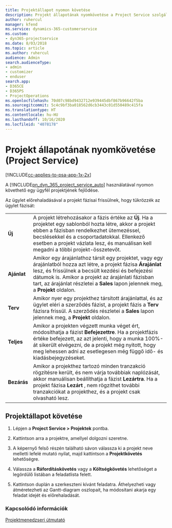 ```yaml
---
title: Projektállapot nyomon követése
description: Projekt állapotának nyomkövetése a Project Service szolgáltatásban
author: ruhercul
manager: kfend
ms.service: dynamics-365-customerservice
ms.custom:
- dyn365-projectservice
ms.date: 8/03/2018
ms.topic: article
ms.author: ruhercul
audience: Admin
search.audienceType:
- admin
- customizer
- enduser
search.app:
- D365CE
- D365PS
- ProjectOperations
ms.openlocfilehash: 70d07c98bd9432712e939445dbf867b96642f5ba
ms.sourcegitcommit: 5c4c9bf3ba018562d6cb3443c01d550489c415fa
ms.translationtype: HT
ms.contentlocale: hu-HU
ms.lasthandoff: 10/16/2020
ms.locfileid: "4078178"
---
```

# <a name="track-a-projects-status-project-service"></a>Projekt állapotának nyomkövetése (Project Service)

[!INCLUDE[cc-applies-to-psa-app-1x-2x](../includes/cc-applies-to-psa-app-1x-2x.md)]

A [!INCLUDE[pn_dyn_365_project_service_auto](../includes/pn-dyn-365-project-service-auto.md)] használatával nyomon követhető egy ügyfél projektjének fejlődése.  

Az ügylet előrehaladásával a projekt fázisai frissülnek, hogy tükrözzék az ügylet fázisát:  


|              |                                                                                                                                                                                                                                                                                                  |
|--------------|--------------------------------------------------------------------------------------------------------------------------------------------------------------------------------------------------------------------------------------------------------------------------------------------------|
|   **Új**    | A projekt létrehozásakor a fázis értéke az **Új**. Ha a projektet egy sablonból hozta létre, akkor a projekt ebben a fázisban rendelkezhet ütemezéssel, becslésekkel és a csoportadatokkal. Ellenkező esetben a projekt vázlata lesz, és manuálisan kell megadni a többi projekt-összetevőt. |
|  **Ajánlat**   |      Amikor egy árajánlathoz társít egy projektet, vagy egy árajánlatból hozza azt létre, a projekt fázisa **Árajánlat** lesz, és frissülnek a becsült kezdési és befejezési dátumok is. Amikor a projekt az árajánlati fázisban tart, az árajánlat részletei a **Sales** lapon jelennek meg, a **Projekt** oldalon.      |
|   **Terv**   |                                     Amikor nyer egy projekthez társított árajánlattal, és az ügylet eléri a szerződés fázist, a projekt fázis a **Terv** fázisra frissül. A szerződés részletei a **Sales** lapon jelennek meg, a **Projekt** oldalon.                                      |
| **Teljes** |                    Amikor a projekten végzett munka véget ért, módosíthatja a fázist **Befejezettre**. Ha a projektfázis értéke befejezett, az azt jelenti, hogy a munka 100%-át sikerült elvégezni, de a projekt még nyitott, hogy meg lehessen adni az esetlegesen még függő idő- és kiadásbejegyzéseket.                     |
|  **Bezárás**   |           Amikor a projekthez tartozó minden tranzakció rögzítésre került, és nem várja továbbiak naplózását, akkor manuálisan beállíthatja a fázist **Lezártra**. Ha a projekt fázisa **Lezárt** , nem rögzíthet további tranzakciókat a projekthez, és a projekt csak olvasható lesz.           |

## <a name="to-track-a-projects-status"></a>Projektállapot követése  

1.  Lépjen a **Project Service > Projektek** pontba.  

2.  Kattintson arra a projektre, amellyel dolgozni szeretne.  

3.  A képernyő felső részén található sávon válassza ki a projekt neve melletti lefelé mutató nyilat, majd kattintson a **Projektkövetés** lehetőségre.  

4.  Válassza a **Ráfordításkövetés** vagy a **Költségkövetés** lehetőséget a legördülő listában a feladatlista felett.  

5.  Kattintson duplán a szerkeszteni kívánt feladatra. Áthelyezheti vagy átméretezheti az Gantt-diagram oszlopait, ha módosítani akarja egy feladat idejét és előrehaladását.  

### <a name="see-also"></a>Kapcsolódó információk  
 [Projektmenedzseri útmutató](../psa/project-manager-guide.md)
